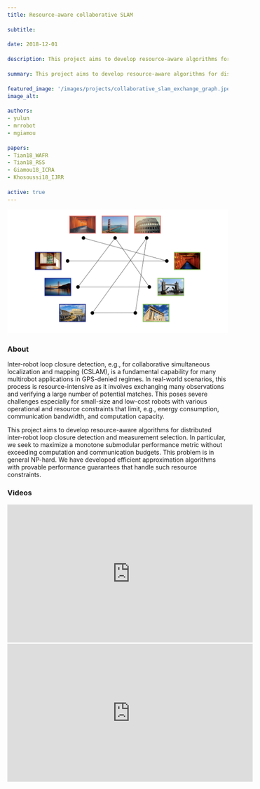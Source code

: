 ```yaml
---
title: Resource-aware collaborative SLAM

subtitle:

date: 2018-12-01

description: This project aims to develop resource-aware algorithms for distributed inter-robot loop closure detection and measurement selection.

summary: This project aims to develop resource-aware algorithms for distributed inter-robot loop closure detection and measurement selection.

featured_image: '/images/projects/collaborative_slam_exchange_graph.jpeg'
image_alt: 

authors:
- yulun
- mrrobot
- mgiamou

papers:
- Tian18_WAFR
- Tian18_RSS
- Giamou18_ICRA
- Khosoussi18_IJRR

active: true
---
```


![](/images/projects/collaborative_slam_exchange_graph.jpeg)

### About

Inter-robot loop closure detection, e.g., for collaborative simultaneous localization and mapping (CSLAM), is a fundamental capability for many multirobot applications in GPS-denied regimes. In real-world scenarios, this process is resource-intensive as it involves exchanging many observations and verifying a large number of potential matches. This poses severe challenges especially for small-size and low-cost robots with various operational and resource constraints that limit, e.g., energy consumption, communication bandwidth, and computation capacity. 

This project aims to develop resource-aware algorithms for distributed inter-robot loop closure detection and measurement selection. In particular, we seek to maximize a monotone submodular performance metric without exceeding computation and communication budgets. This problem is in general NP-hard. We have developed efficient approximation algorithms with provable performance guarantees that handle such resource constraints.

### Videos

<iframe width="560" height="315" src="https://www.youtube.com/embed/KAL-GLfi6tA" frameborder="0" allow="accelerometer; autoplay; encrypted-media; gyroscope; picture-in-picture" allowfullscreen></iframe>

<iframe width="560" height="315" src="https://www.youtube.com/embed/5JZF2QiRbDE" frameborder="0" allow="accelerometer; autoplay; encrypted-media; gyroscope; picture-in-picture" allowfullscreen></iframe>
